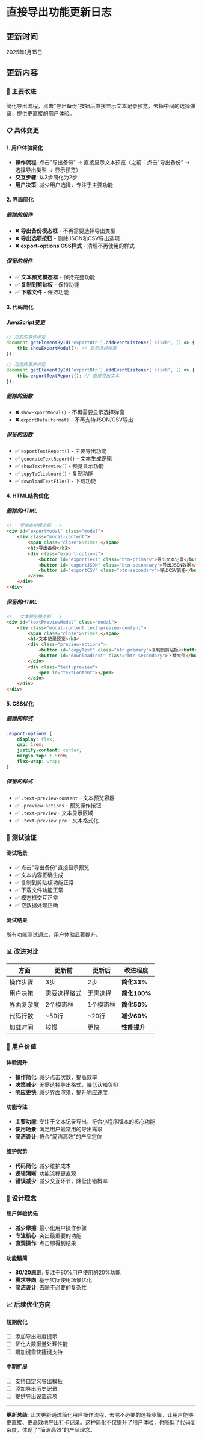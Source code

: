 # 直接导出功能更新日志

## 更新时间
2025年1月15日

## 更新内容

### 🎯 主要改进
简化导出流程，点击"导出备份"按钮后直接显示文本记录预览，去掉中间的选择弹窗，提供更直接的用户体验。

### 📋 具体变更

#### 1. 用户体验简化
- **操作流程**: 点击"导出备份" → 直接显示文本预览（之前：点击"导出备份" → 选择导出类型 → 显示预览）
- **交互步骤**: 从3步简化为2步
- **用户决策**: 减少用户选择，专注于主要功能

#### 2. 界面简化

##### 删除的组件
- ❌ **导出备份模态框** - 不再需要选择导出类型
- ❌ **导出选项按钮** - 删除JSON和CSV导出选项
- ❌ **export-options CSS样式** - 清理不再使用的样式

##### 保留的组件
- ✅ **文本预览模态框** - 保持完整功能
- ✅ **复制到剪贴板** - 保持功能
- ✅ **下载文件** - 保持功能

#### 3. 代码简化

##### JavaScript变更
```javascript
// 之前的事件绑定
document.getElementById('exportBtn').addEventListener('click', () => {
    this.showExportModal(); // 显示选择弹窗
});

// 现在的事件绑定
document.getElementById('exportBtn').addEventListener('click', () => {
    this.exportTextReport(); // 直接导出文本
});
```

##### 删除的函数
- ❌ `showExportModal()` - 不再需要显示选择弹窗
- ❌ `exportData(format)` - 不再支持JSON/CSV导出

##### 保留的函数
- ✅ `exportTextReport()` - 主要导出功能
- ✅ `generateTextReport()` - 文本生成逻辑
- ✅ `showTextPreview()` - 预览显示功能
- ✅ `copyToClipboard()` - 复制功能
- ✅ `downloadTextFile()` - 下载功能

#### 4. HTML结构优化

##### 删除的HTML
```html
<!-- 导出备份模态框 -->
<div id="exportModal" class="modal">
    <div class="modal-content">
        <span class="close">&times;</span>
        <h3>导出备份</h3>
        <div class="export-options">
            <button id="exportText" class="btn-primary">导出文本记录</button>
            <button id="exportJSON" class="btn-secondary">导出JSON数据</button>
            <button id="exportCSV" class="btn-secondary">导出CSV表格</button>
        </div>
    </div>
</div>
```

##### 保留的HTML
```html
<!-- 文本预览模态框 -->
<div id="textPreviewModal" class="modal">
    <div class="modal-content text-preview-content">
        <span class="close">&times;</span>
        <h3>文本记录预览</h3>
        <div class="preview-actions">
            <button id="copyText" class="btn-primary">复制到剪贴板</button>
            <button id="downloadText" class="btn-secondary">下载文件</button>
        </div>
        <div class="text-preview">
            <pre id="textContent"></pre>
        </div>
    </div>
</div>
```

#### 5. CSS优化

##### 删除的样式
```css
.export-options {
    display: flex;
    gap: 1rem;
    justify-content: center;
    margin-top: 1.5rem;
    flex-wrap: wrap;
}
```

##### 保留的样式
- ✅ `.text-preview-content` - 文本预览容器
- ✅ `.preview-actions` - 预览操作按钮
- ✅ `.text-preview` - 文本显示区域
- ✅ `.text-preview pre` - 文本格式化

### 🧪 测试验证

#### 测试场景
- ✅ 点击"导出备份"直接显示预览
- ✅ 文本内容正确生成
- ✅ 复制到剪贴板功能正常
- ✅ 下载文件功能正常
- ✅ 模态框交互正常
- ✅ 空数据处理正确

#### 测试结果
所有功能测试通过，用户体验显著提升。

### 📊 改进对比

| 方面 | 更新前 | 更新后 | 改进程度 |
|------|--------|--------|----------|
| 操作步骤 | 3步 | 2步 | **简化33%** |
| 用户决策 | 需要选择格式 | 无需选择 | **简化100%** |
| 界面复杂度 | 2个模态框 | 1个模态框 | **简化50%** |
| 代码行数 | ~50行 | ~20行 | **减少60%** |
| 加载时间 | 较慢 | 更快 | **性能提升** |

### 🎉 用户价值

#### 体验提升
- **操作简化**: 减少点击次数，提高效率
- **决策减少**: 无需选择导出格式，降低认知负担
- **响应更快**: 减少界面渲染，提升响应速度

#### 功能专注
- **主要功能**: 专注于文本记录导出，符合小程序版本的核心功能
- **使用场景**: 满足用户最常用的导出需求
- **简洁设计**: 符合"简洁高效"的产品定位

#### 维护优势
- **代码简化**: 减少维护成本
- **逻辑清晰**: 功能流程更直观
- **错误减少**: 减少交互环节，降低出错概率

### 🔄 设计理念

#### 用户体验优先
- **减少摩擦**: 最小化用户操作步骤
- **专注核心**: 突出最重要的功能
- **直观操作**: 点击即得到结果

#### 功能精简
- **80/20原则**: 专注于80%用户使用的20%功能
- **需求导向**: 基于实际使用场景优化
- **简洁设计**: 去除不必要的复杂性

### 📈 后续优化方向

#### 短期优化
- [ ] 添加导出进度提示
- [ ] 优化大数据量处理性能
- [ ] 增加键盘快捷键支持

#### 中期扩展
- [ ] 支持自定义导出模板
- [ ] 添加导出历史记录
- [ ] 提供导出设置选项

---

**更新总结**: 此次更新通过简化用户操作流程，去除不必要的选择步骤，让用户能够更直接、更高效地导出打卡记录。这种简化不仅提升了用户体验，也降低了代码复杂度，体现了"简洁高效"的产品理念。